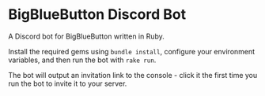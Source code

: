 # BigBlueButton Discord Bot
A Discord bot for BigBlueButton written in Ruby.

Install the required gems using `bundle install`, configure your environment variables, and then run the bot with `rake run`.

The bot will output an invitation link to the console - click it the first time you run the bot to invite it to your server.






